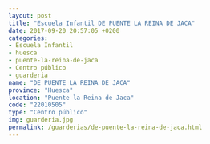 ```yaml
---
layout: post
title: "Escuela Infantil DE PUENTE LA REINA DE JACA"
date: 2017-09-20 20:57:05 +0200
categories:
- Escuela Infantil
- huesca
- puente-la-reina-de-jaca
- Centro público
- guarderia
name: "DE PUENTE LA REINA DE JACA"
province: "Huesca"
location: "Puente la Reina de Jaca"
code: "22010505"
type: "Centro público"
img: guarderia.jpg
permalink: /guarderias/de-puente-la-reina-de-jaca.html
---
```

